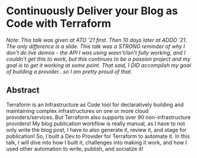 # Continuously Deliver your Blog as Code with Terraform

*Note: This talk was given at ATO '21 first. Then 10 days later at ADDO '21. The only difference is a slide. This talk was a STRONG reminder of why I don't do live demos - the API I was using wasn't/isn't fully working, and I couldn't get this to work, but this continues to be a passion project and my goal is to get it working at some point. That said, I DID accomplish my goal of building a provider...so I am pretty proud of that.*

## Abstract

Terraform is an Infrastructure as Code tool for declaratively building and maintaining complex infrastructures on one or more cloud providers/services. But Terraform also supports over 90 non-infrastructure providers! My blog publication workflow is really manual, as I have to not only write the blog post, I have to also generate it, review it, and stage for publication! So, I built a Dev.to Provider for Terraform to automate it. In this talk, I will dive into how I built it, challenges into making it work, and how I used other automation to write, publish, and socialize it!

